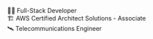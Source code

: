 👨‍💻 Full-Stack Developer  
🏗 AWS Certified Architect Solutions - Associate  
🛰 Telecommunications Engineer
